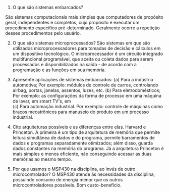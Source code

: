 
1. O que são sistemas embarcados?

São sistemas computacionais mais simples que computadores de propósito geral, independentes e completos, cujo propósito é executar um procedimento específico pré-determinado. Geralmente ocorre a repetição desses procedimentos pelo usuário.
  
2. O que são sistemas microprocessados?
  São sistemas em que são utilizados microprocessadores para tomadas de decisão e cálculos em um dispositivo tecnológico. O microprocessador é um circuito integrado multifuncional programável, que aceita ou coleta dados para serem processados e disponibilizados na saída - de acordo com a programação e as funções em sua memória. 

3. Apresente aplicações de sistemas embarcados:
  (a) Para a indústria automotiva;
      Por exemplo: módulos de controle de carros, controlando airbag, portas, janelas, assentos, luzes, etc.
  (b) Para eletrodomésticos;
      Por exemplo: as configurações da forma de processo em uma máquina de lavar, em smart TV's, em     
  (c) Para automação industrial.
      Por exemplo: controle de máquinas como braços mecatrônicos para manuseio do produto em um processo industrial.
      
 4. Cite arquiteturas possíveis e as diferenças entre elas.
    Harvard e Princeton. A primeira é um tipo de arquitetura de memória que permite leitura simultânea de dados e do programa, permite barramentos de dados e programas separadamente otimizados; além disso, guarda dados constantes na memória do programa. Já a arquitetura Princeton é mais simples e menos eficiente, não conseguindo acessar as duas memórias ao mesmo tempo.
 
 5. Por que usamos o MSP430 na disciplina, ao invés de outro microcontrolador?
    O MSP430 atende às necessidades da disciplina, possuindo consumo de energia menor que os outros microcontroladores possíveis. Bom custo-benefício.
